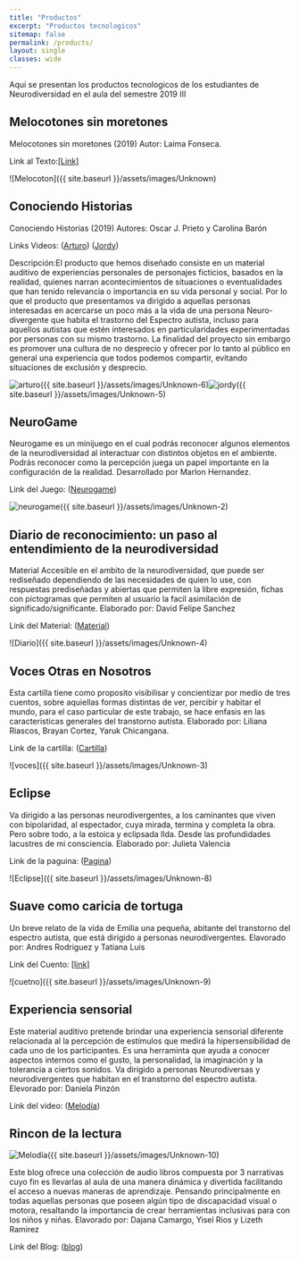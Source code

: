 ```yaml
---
title: "Productos"
excerpt: "Productos tecnologicos"
sitemap: false
permalink: /products/
layout: single
classes: wide
---
```


Aqui se presentan los productos tecnologicos de los estudiantes de Neurodiversidad en el aula del semestre 2019 III

## Melocotones sin moretones

Melocotones sin moretones (2019) Autor: Laima Fonseca. 

Link al Texto:[[Link]][Melon]

![Melocoton]({{ site.baseurl }}/assets/images/Unknown)

## Conociendo Historias

Conociendo Historias (2019) Autores: Oscar J. Prieto y Carolina Barón 

Links Videos: ([Arturo]) ([Jordy])

Descripción:El producto que hemos diseñado consiste en un material auditivo de experiencias personales de personajes ficticios, basados en la realidad, quienes narran acontecimientos de situaciones o eventualidades que han tenido relevancia o importancia en su vida personal y social. Por lo que el producto que presentamos va dirigido a aquellas personas interesadas en acercarse un poco más a la vida de una persona Neuro-divergente que habita el trastorno del Espectro autista, incluso para aquellos autistas que estén interesados en particularidades experimentadas por personas con su mismo trastorno. La finalidad del proyecto sin embargo es promover una cultura de no desprecio y ofrecer por lo tanto al público en general una experiencia que todos podemos compartir, evitando situaciones de exclusión y desprecio.

![arturo]({{ site.baseurl }}/assets/images/Unknown-6)![jordy]({{ site.baseurl }}/assets/images/Unknown-5)
 
## NeuroGame

Neurogame es un minijuego en el cual podrás reconocer algunos elementos de la neurodiversidad al interactuar con distintos objetos en el ambiente. Podrás reconocer como la percepción juega un papel importante en la configuración de la realidad. Desarrollado por Marlon Hernandez.

Link del Juego: ([Neurogame])

![neurogame]({{ site.baseurl }}/assets/images/Unknown-2)

## Diario de reconocimiento: un paso al entendimiento de la neurodiversidad 

Material Accesible en el ambito de la neurodiversidad, que puede ser rediseñado dependiendo de las necesidades de quien lo use, con respuestas prediseñadas y abiertas que permiten la libre expresión, fichas con pictogramas que permiten al usuario la facil asimilación de significado/significante. Elaborado por: David Felipe Sanchez

Link del Material: ([Material])

![Diario]({{ site.baseurl }}/assets/images/Unknown-4)

## Voces Otras en Nosotros

Esta cartilla tiene como proposito visibilisar y concientizar por medio de tres cuentos, sobre aquiellas formas distintas de ver, percibir y habitar el mundo, para el caso particular de este trabajo, se hace enfasis en las caracteristicas generales del transtorno autista. Elaborado por: Liliana Riascos, Brayan Cortez, Yaruk Chicangana.

Link de la cartilla: ([Cartilla])

![voces]({{ site.baseurl }}/assets/images/Unknown-3)

## Eclipse 

Va dirigido a las personas neurodivergentes, a los caminantes que viven con bipolaridad, al espectador, cuya mirada, termina y completa la obra. Pero sobre todo, a la estoica y eclipsada Ilda. Desde las profundidades lacustres de mi consciencia.
Elaborado por: Julieta Valencia

Link de la paguina: ([Pagina])

![Eclipse]({{ site.baseurl }}/assets/images/Unknown-8)

## Suave como caricia de tortuga 

Un breve relato de la vida de Emilia una pequeña, abitante del transtorno del espectro autista, que está dirigido a personas neurodivergentes. Elavorado por: Andres Rodriguez y Tatiana Luis 

Link del Cuento: [[link]]([cuento])

![cuetno]({{ site.baseurl }}/assets/images/Unknown-9)

## Experiencia sensorial 

Este material auditivo pretende brindar una experiencia sensorial diferente relacionada al la percepción de estímulos que medirá la hipersensibilidad de cada uno de los participantes. Es una herraminta que ayuda a conocer aspectos internos como el gusto, la personalidad, la imaginación y la tolerancia a ciertos sonidos. Va dirigido a personas Neurodiversas y neurodivergentes que habitan en el transtorno del espectro autista. Elevorado por: Daniela Pinzón

Link del video: ([Melodía])

## Rincon de la lectura

![Melodía]({{ site.baseurl }}/assets/images/Unknown-10)

Este blog ofrece una colección de audio libros compuesta por 3 narrativas cuyo fin es llevarlas al aula de una manera dinámica y divertida facilitando el acceso a nuevas maneras de aprendizaje. Pensando principalmente en todas aquellas personas que poseen algún tipo de discapacidad visual o motora, resaltando la importancia de crear herramientas inclusivas para con los niños y niñas. Elavorado por: Dajana Camargo, Yisel Rios y Lizeth Ramirez 

Link del Blog: ([blog])



<!-- Link Melocotones sin moretones-->
[Melon]: https://drive.google.com/open?id=1FJl5HhCThLNK2yLewhTdDNADsXh8LZY1

<!-- Link Conociendo Historias-->
[Arturo]: https://youtu.be/Uj8gHMf5ggc 
[Jordy]: https://www.youtube.com/watch?v=ZdDSG8IJIhY 

<!-- Link Neurogame-->
[Neurogame]: https://drive.google.com/drive/folders/14kG74IHGs-bdE1k1SBZLFviYdBr7pXIN

<!-- Link Material-->
[Material]: https://www.canva.com/design/DAD3-6f_3P8/share/preview?token=TEzeh3OonsDk20L5LMGBpw&role=EDITOR&utm_content=DAD3-6f_3P8&utm_campaign=designshare&utm_medium=link&utm_source=sharebutton#1

<!-- Link Cartilla-->
[Cartilla]: https://issuu.com/lilianariascos5/docs/voces_otras_en_nosotros

<!-- Link Pagina-->
[Pagina]: https://eclipse-nerodiversidad.webnode.com.co/eclipse/

<!-- Link cuento-->
[cuento]: https://www.storyjumper.com/book/read/80226455

<!-- Link Video Melodía -->
[Melodía]: https://youtu.be/ZqSgt7PYkQ0

<!-- Link Pagina-->
[blog]: https://neurodiversidadrincondelectura.blogspot.com/2020/03/rincon-de-lectura.html
